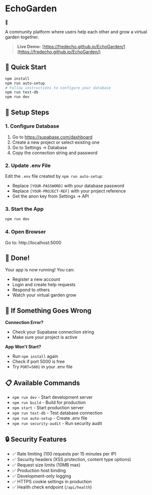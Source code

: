# EchoGarden
<!-- Deployment trigger --> 🌱

A community platform where users help each other and grow a virtual garden together.

> **Live Demo:** [https://fredecho.github.io/EchoGarden/](https://fredecho.github.io/EchoGarden/)

## 🚀 Quick Start

```bash
npm install
npm run auto-setup
# Follow instructions to configure your database
npm run test-db
npm run dev
```

## 📝 Setup Steps

### 1. Configure Database
1. Go to https://supabase.com/dashboard
2. Create a new project or select existing one
3. Go to Settings → Database
4. Copy the connection string and password

### 2. Update .env File
Edit the `.env` file created by `npm run auto-setup`:
- Replace `[YOUR-PASSWORD]` with your database password
- Replace `[YOUR-PROJECT-REF]` with your project reference
- Get the anon key from Settings → API

### 3. Start the App
```bash
npm run dev
```

### 4. Open Browser
Go to: http://localhost:5000

## 🎉 Done!

Your app is now running! You can:
- Register a new account
- Login and create help requests
- Respond to others
- Watch your virtual garden grow

## 🔧 If Something Goes Wrong

**Connection Error?**
- Check your Supabase connection string
- Make sure your project is active

**App Won't Start?**
- Run `npm install` again
- Check if port 5000 is free
- Try `PORT=5001` in your .env file

## 📋 Available Commands

- `npm run dev` - Start development server
- `npm run build` - Build for production
- `npm start` - Start production server
- `npm run test-db` - Test database connection
- `npm run auto-setup` - Create .env file
- `npm run security-audit` - Run security audit

## 🔒 Security Features

- ✅ Rate limiting (100 requests per 15 minutes per IP)
- ✅ Security headers (XSS protection, content type options)
- ✅ Request size limits (10MB max)
- ✅ Production host binding
- ✅ Development-only logging
- ✅ HTTPS cookie settings in production
- ✅ Health check endpoint (`/api/health`)
